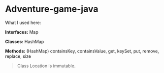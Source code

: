 # Adventure-game-java

What I used here:

 **Interfaces:** Map
 
 **Classes:** HashMap
 
 **Methods:** (HashMap) containsKey, containsValue, get, keySet, put, remove, replace, size
 
 > Class Location is immutable.
